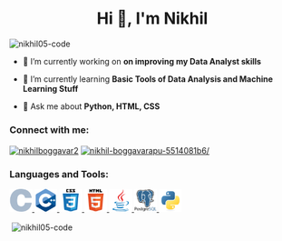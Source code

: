 <h1 align="center">Hi 👋, I'm Nikhil</h1>
<p align="left"> <img src="https://komarev.com/ghpvc/?username=nikhil05-code&label=Profile%20views&color=0e75b6&style=flat" alt="nikhil05-code" /> </p>

- 🔭 I’m currently working on **on improving my Data Analyst skills**

- 🌱 I’m currently learning **Basic Tools of Data Analysis and Machine Learning Stuff**

- 💬 Ask me about **Python, HTML, CSS**

<h3 align="left">Connect with me:</h3>
<p align="left">
<a href="https://twitter.com/nikhilboggavar2" target="blank"><img align="center" src="https://cdn.jsdelivr.net/npm/simple-icons@3.0.1/icons/twitter.svg" alt="nikhilboggavar2" height="30" width="40" /></a>
<a href="https://linkedin.com/in/nikhil-boggavarapu-5514081b6/" target="blank"><img align="center" src="https://cdn.jsdelivr.net/npm/simple-icons@3.0.1/icons/linkedin.svg" alt="nikhil-boggavarapu-5514081b6/" height="30" width="40" /></a>
</p>

<h3 align="left">Languages and Tools:</h3>
<p align="left"> <a href="https://www.cprogramming.com/" target="_blank"> <img src="https://raw.githubusercontent.com/devicons/devicon/master/icons/c/c-original.svg" alt="c" width="40" height="40"/> </a> <a href="https://www.w3schools.com/cpp/" target="_blank"> <img src="https://raw.githubusercontent.com/devicons/devicon/master/icons/cplusplus/cplusplus-original.svg" alt="cplusplus" width="40" height="40"/> </a> <a href="https://www.w3schools.com/css/" target="_blank"> <img src="https://raw.githubusercontent.com/devicons/devicon/master/icons/css3/css3-original-wordmark.svg" alt="css3" width="40" height="40"/> </a> <a href="https://www.w3.org/html/" target="_blank"> <img src="https://raw.githubusercontent.com/devicons/devicon/master/icons/html5/html5-original-wordmark.svg" alt="html5" width="40" height="40"/> </a> <a href="https://www.java.com" target="_blank"> <img src="https://raw.githubusercontent.com/devicons/devicon/master/icons/java/java-original.svg" alt="java" width="40" height="40"/> </a> <a href="https://www.postgresql.org" target="_blank"> <img src="https://raw.githubusercontent.com/devicons/devicon/master/icons/postgresql/postgresql-original-wordmark.svg" alt="postgresql" width="40" height="40"/> </a> <a href="https://www.python.org" target="_blank"> <img src="https://raw.githubusercontent.com/devicons/devicon/master/icons/python/python-original.svg" alt="python" width="40" height="40"/> </a> </p>

<p>&nbsp;<img align="center" src="https://github-readme-stats.vercel.app/api?username=nikhil05-code&show_icons=true&locale=en" alt="nikhil05-code" /></p>

